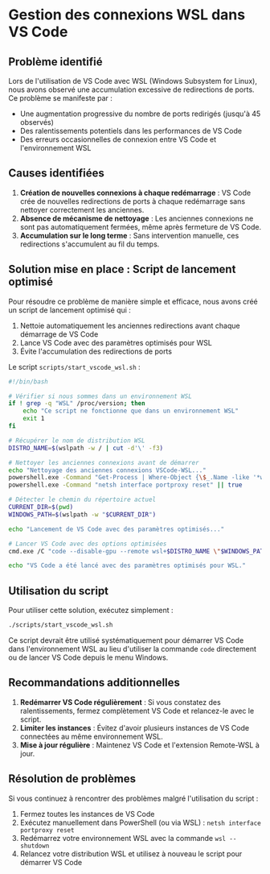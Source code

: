 # Gestion des connexions WSL dans VS Code

## Problème identifié

Lors de l'utilisation de VS Code avec WSL (Windows Subsystem for Linux), nous avons observé une accumulation excessive de redirections de ports. Ce problème se manifeste par :

- Une augmentation progressive du nombre de ports redirigés (jusqu'à 45 observés)
- Des ralentissements potentiels dans les performances de VS Code
- Des erreurs occasionnelles de connexion entre VS Code et l'environnement WSL

## Causes identifiées

1. **Création de nouvelles connexions à chaque redémarrage** : VS Code crée de nouvelles redirections de ports à chaque redémarrage sans nettoyer correctement les anciennes.
2. **Absence de mécanisme de nettoyage** : Les anciennes connexions ne sont pas automatiquement fermées, même après fermeture de VS Code.
3. **Accumulation sur le long terme** : Sans intervention manuelle, ces redirections s'accumulent au fil du temps.

## Solution mise en place : Script de lancement optimisé

Pour résoudre ce problème de manière simple et efficace, nous avons créé un script de lancement optimisé qui :

1. Nettoie automatiquement les anciennes redirections avant chaque démarrage de VS Code
2. Lance VS Code avec des paramètres optimisés pour WSL
3. Évite l'accumulation des redirections de ports

Le script `scripts/start_vscode_wsl.sh` :

```bash
#!/bin/bash

# Vérifier si nous sommes dans un environnement WSL
if ! grep -q "WSL" /proc/version; then
    echo "Ce script ne fonctionne que dans un environnement WSL"
    exit 1
fi

# Récupérer le nom de distribution WSL
DISTRO_NAME=$(wslpath -w / | cut -d'\' -f3)

# Nettoyer les anciennes connexions avant de démarrer
echo "Nettoyage des anciennes connexions VSCode-WSL..."
powershell.exe -Command "Get-Process | Where-Object {\$_.Name -like '*wsl*' -and \$_.Name -notlike '*wslservice*'} | Stop-Process -Force" || true
powershell.exe -Command "netsh interface portproxy reset" || true

# Détecter le chemin du répertoire actuel
CURRENT_DIR=$(pwd)
WINDOWS_PATH=$(wslpath -w "$CURRENT_DIR")

echo "Lancement de VS Code avec des paramètres optimisés..."

# Lancer VS Code avec des options optimisées
cmd.exe /C "code --disable-gpu --remote wsl+$DISTRO_NAME \"$WINDOWS_PATH\""

echo "VS Code a été lancé avec des paramètres optimisés pour WSL."
```

## Utilisation du script

Pour utiliser cette solution, exécutez simplement :

```bash
./scripts/start_vscode_wsl.sh
```

Ce script devrait être utilisé systématiquement pour démarrer VS Code dans l'environnement WSL au lieu d'utiliser la commande `code` directement ou de lancer VS Code depuis le menu Windows.

## Recommandations additionnelles

1. **Redémarrer VS Code régulièrement** : Si vous constatez des ralentissements, fermez complètement VS Code et relancez-le avec le script.
2. **Limiter les instances** : Évitez d'avoir plusieurs instances de VS Code connectées au même environnement WSL.
3. **Mise à jour régulière** : Maintenez VS Code et l'extension Remote-WSL à jour.

## Résolution de problèmes

Si vous continuez à rencontrer des problèmes malgré l'utilisation du script :

1. Fermez toutes les instances de VS Code
2. Exécutez manuellement dans PowerShell (ou via WSL) : `netsh interface portproxy reset`
3. Redémarrez votre environnement WSL avec la commande `wsl --shutdown`
4. Relancez votre distribution WSL et utilisez à nouveau le script pour démarrer VS Code
